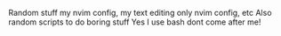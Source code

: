 Random stuff 
my nvim config, my text editing only nvim config, etc
Also random scripts to do boring stuff
Yes I use bash dont come after me!
